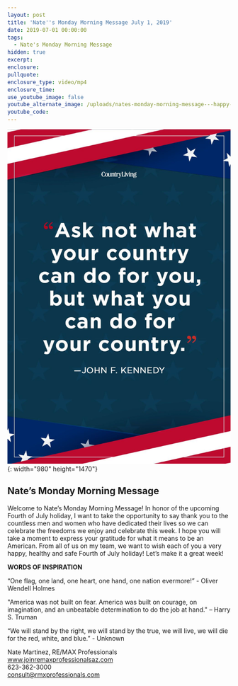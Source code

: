 ```yaml
---
layout: post
title: 'Nate''s Monday Morning Message July 1, 2019'
date: 2019-07-01 00:00:00
tags:
  - Nate's Monday Morning Message
hidden: true
excerpt:
enclosure:
pullquote:
enclosure_type: video/mp4
enclosure_time:
use_youtube_image: false
youtube_alternate_image: /uploads/nates-monday-morning-message---happy-4th-of-july-2019.jpg
youtube_code:
---
```


![](/uploads/nates-monday-morning-message---happy-4th-of-july-2019.jpg){: width="980" height="1470"}

## **Nate’s Monday Morning Message**

Welcome to Nate’s Monday Morning Message\! In honor of the upcoming Fourth of July holiday, I want to take the opportunity to say thank you to the countless men and women who have dedicated their lives so we can celebrate the freedoms we enjoy and celebrate this week. I hope you will take a moment to express your gratitude for what it means to be an American. From all of us on my team, we want to wish each of you a very happy, healthy and safe Fourth of July holiday\! Let’s make it a great week\!

**WORDS OF INSPIRATION**

“One flag, one land, one heart, one hand, one nation evermore\!” - Oliver Wendell Holmes

"America was not built on fear. America was built on courage, on imagination, and an unbeatable determination to do the job at hand." – Harry S. Truman

“We will stand by the right, we will stand by the true, we will live, we will die for the red, white, and blue.” - Unknown

Nate Martinez, RE/MAX Professionals<br>www.joinremaxprofessionalsaz.com<br>623-362-3000<br>consult@rmxprofessionals.com